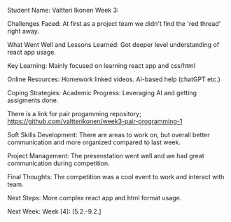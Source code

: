 Student Name: Valtteri Ikonen
Week 3:

Challenges Faced:
At first as a project team we didn't find the 'red thread' right away.

What Went Well and Lessons Learned:
Got deeper level understanding of react app usage.

Key Learning:
Mainly focused on learning react app and css/html

Online Resources:
Homework linked videos.
AI-based help (chatGPT etc.)

Coping Strategies:
Academic Progress:
Leveraging AI and getting assigments done.

There is a link for pair progamming repository;
https://github.com/valtterikonen/week3-pair-programming-1

Soft Skills Development:
There are areas to work on, but overall better communication and more organized compared to last week.

Project Management:
The presenstation went well and we had great communication during competition.

Final Thoughts:
The competition was a cool event to work and interact with team.

Next Steps:
More complex react app and html format usage.

Next Week:
Week [4]: [5.2.-9.2.]